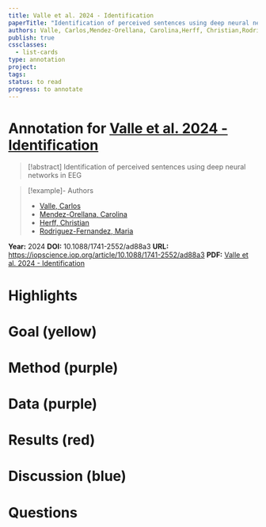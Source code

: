 ```yaml
---
title: Valle et al. 2024 - Identification
paperTitle: "Identification of perceived sentences using deep neural networks in EEG"
authors: Valle, Carlos,Mendez-Orellana, Carolina,Herff, Christian,Rodriguez-Fernandez, Maria
publish: true
cssclasses:
  - list-cards
type: annotation
project:
tags:
status: to read
progress: to annotate
---
```

# Annotation for [Valle et al. 2024 - Identification](Papers/References/Valle%20et%20al.%202024%20-%20Identification)

> [!abstract] Identification of perceived sentences using deep neural networks in EEG

> [!example]- Authors
> - [Valle, Carlos](Valle%2C%20Carlos)
> - [Mendez-Orellana, Carolina](Mendez-Orellana%2C%20Carolina)
> - [Herff, Christian](Herff%2C%20Christian)
> - [Rodriguez-Fernandez, Maria](Rodriguez-Fernandez%2C%20Maria)

**Year:** 2024
**DOI:** 10.1088/1741-2552/ad88a3
**URL:** https://iopscience.iop.org/article/10.1088/1741-2552/ad88a3
**PDF:** [Valle et al. 2024 - Identification](Papers/PDFs/Valle%20et%20al.%202024%20-%20Identification%20of%20perceived%20sentences%20using%20deep%20neural%20networks%20in%20EEG.pdf)

# Highlights


# Goal (yellow)


# Method (purple)


# Data (purple)


# Results (red)


# Discussion (blue)


# Questions


